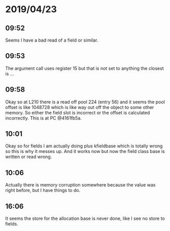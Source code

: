 # 2019/04/23

## 09:52

Seems I have a bad read of a field or similar.

## 09:53

The argument call uses register 15 but that is not set to anything the
closest is ...

## 09:58

Okay so at L210 there is a read off pool 224 (entry 56) and it seems the pool
offset is like 1048728 which is like way out off the object to some other
memory. So either the field slot is incorrect or the offset is calculated
incorrectly. This is at PC @4161fb5a.

## 10:01

Okay so for fields I am actually doing plus kfieldbase which is totally wrong
so this is why it messes up. And it works now but now the field class base is
written or read wrong. 

## 10:06

Actually there is memory corruption somewhere because the value was right
before, but I have things to do.

## 16:06

It seems the store for the allocation base is never done, like I see no store
to fields.

